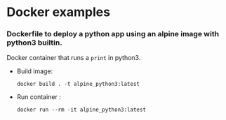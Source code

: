 # Docker examples
### Dockerfile to deploy a python app using an alpine image with python3 builtin.

Docker container that runs a `print` in python3.

- Build image:
    ```
    docker build . -t alpine_python3:latest
    ```
- Run container :
    ```
    docker run --rm -it alpine_python3:latest
    ```

